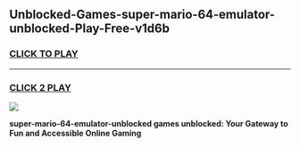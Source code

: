 
## Unblocked-Games-super-mario-64-emulator-unblocked-Play-Free-v1d6b
<h3>
<a href="https://premium76.site?title=super-mario-64-emulator-unblocked&ref=19M">CLICK TO PLAY</a></h3>
<hr>

<h3>
<a href="https://premium76.site?title=super-mario-64-emulator-unblocked&ref=19M">CLICK 2 PLAY</a>
  
</h3>

<a href="https://premium76.site?title=super-mario-64-emulator-unblocked&ref=19M"><img src="https://clearcache.store/games.png"></a>


**super-mario-64-emulator-unblocked games unblocked: Your Gateway to Fun and Accessible Online Gaming**

